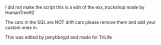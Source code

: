 I did not make the script this is a edit of the esx_truckshop made by HumanTree92

The cars in the SQL are NOT drift cars please remove them and add your custom ones in.

This was edited by jamybboyjd and made for TriLife

